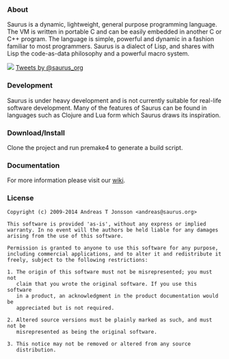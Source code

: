 ### About
Saurus is a dynamic, lightweight, general purpose programming language. The VM is written in portable C and can be easily embedded in another C or C++ program. The language is simple, powerful and dynamic in a fashion familiar to most programmers. Saurus is a dialect of Lisp, and shares with Lisp the code-as-data philosophy and a powerful macro system.

![](https://github.com/andreas-t-jonsson/saurus/raw/gh-pages/images/saurus_logo_64.png) [Tweets by @saurus_org](https://twitter.com/saurus_org)

### Development
Saurus is under heavy development and is not currently suitable for real-life software development. Many of the features of Saurus can be found in languages such as Clojure and Lua form which Saurus draws its inspiration.

### Download/Install
Clone the project and run premake4 to generate a build script.

### Documentation
For more information please visit our [wiki](https://github.com/andreas-t-jonsson/saurus/wiki/Reference-Manual).

### License
```
Copyright (c) 2009-2014 Andreas T Jonsson <andreas@saurus.org>

This software is provided 'as-is', without any express or implied
warranty. In no event will the authors be held liable for any damages
arising from the use of this software.

Permission is granted to anyone to use this software for any purpose,
including commercial applications, and to alter it and redistribute it
freely, subject to the following restrictions:

1. The origin of this software must not be misrepresented; you must not
   claim that you wrote the original software. If you use this software
   in a product, an acknowledgment in the product documentation would be
   appreciated but is not required.

2. Altered source versions must be plainly marked as such, and must not be
   misrepresented as being the original software.

3. This notice may not be removed or altered from any source
   distribution.
```
